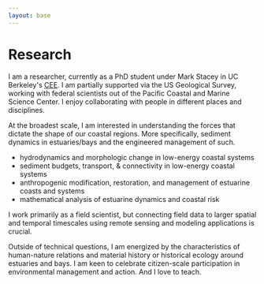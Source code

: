 ```yaml
---
layout: base
---
```


# Research

I am a researcher, currently as a PhD student under Mark Stacey in UC Berkeley's <a href="https://ce.berkeley.edu/">CEE</a>. I am partially supported via the US Geological Survey, working with federal scientists out of the Pacific Coastal and Marine Science Center.  I enjoy collaborating with people in different places and disciplines. 

At the broadest scale, I am interested in understanding the forces that dictate the shape of our coastal regions. More specifically, sediment dynamics in estuaries/bays and the engineered management of such. 
- hydrodynamics and morphologic change in low-energy coastal systems
- sediment budgets, transport, & connectivity in low-energy coastal systems
- anthropogenic modification, restoration, and management of estuarine coasts and systems
- mathematical analysis of estuarine dynamics and coastal risk

I work primarily as a field scientist, but connecting field data to larger spatial and temporal timescales using remote sensing and modeling applications is crucial. 

Outside of technical questions, I am energized by the characteristics of human-nature relations and material history or historical ecology around estuaries and bays. I am keen to celebrate citizen-scale participation in environmental management and action. And I love to teach. 
